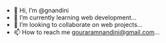 - 👋 Hi, I’m @gnandini
- 🌱 I’m currently learning web development...
- 💞️ I’m looking to collaborate on web projects...
- 📫 How to reach me gouraramnandini@gmail.com...

<!---
gnandin-i/gnandin-i is a ✨ special ✨ repository because its `README.md` (this file) appears on your GitHub profile.
You can click the Preview link to take a look at your changes.
--->
